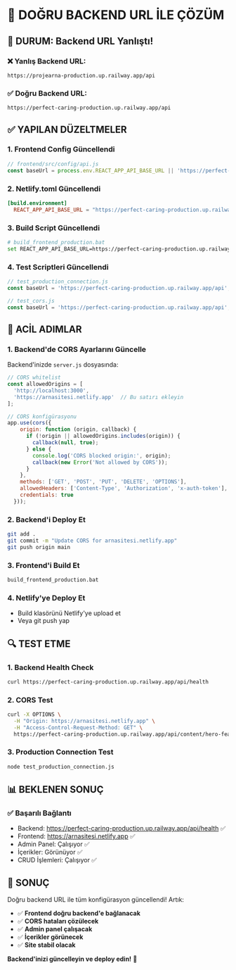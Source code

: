 # 🔧 DOĞRU BACKEND URL İLE ÇÖZÜM

## 🚨 DURUM: Backend URL Yanlıştı!

### ❌ Yanlış Backend URL:
```
https://projearna-production.up.railway.app/api
```

### ✅ Doğru Backend URL:
```
https://perfect-caring-production.up.railway.app/api
```

## ✅ YAPILAN DÜZELTMELER

### 1. **Frontend Config Güncellendi**
```javascript
// frontend/src/config/api.js
const baseUrl = process.env.REACT_APP_API_BASE_URL || 'https://perfect-caring-production.up.railway.app/api';
```

### 2. **Netlify.toml Güncellendi**
```toml
[build.environment]
  REACT_APP_API_BASE_URL = "https://perfect-caring-production.up.railway.app/api"
```

### 3. **Build Script Güncellendi**
```bash
# build_frontend_production.bat
set REACT_APP_API_BASE_URL=https://perfect-caring-production.up.railway.app/api
```

### 4. **Test Scriptleri Güncellendi**
```javascript
// test_production_connection.js
const baseUrl = 'https://perfect-caring-production.up.railway.app/api';

// test_cors.js
const baseUrl = 'https://perfect-caring-production.up.railway.app/api';
```

## 🚀 ACİL ADIMLAR

### 1. **Backend'de CORS Ayarlarını Güncelle**
Backend'inizde `server.js` dosyasında:

```javascript
// CORS whitelist
const allowedOrigins = [
  'http://localhost:3000',
  'https://arnasitesi.netlify.app'  // Bu satırı ekleyin
];

// CORS konfigürasyonu
app.use(cors({
    origin: function (origin, callback) {
      if (!origin || allowedOrigins.includes(origin)) {
        callback(null, true);
      } else {
        console.log('CORS blocked origin:', origin);
        callback(new Error('Not allowed by CORS'));
      }
    },
    methods: ['GET', 'POST', 'PUT', 'DELETE', 'OPTIONS'],
    allowedHeaders: ['Content-Type', 'Authorization', 'x-auth-token'],
    credentials: true
  }));
```

### 2. **Backend'i Deploy Et**
```bash
git add .
git commit -m "Update CORS for arnasitesi.netlify.app"
git push origin main
```

### 3. **Frontend'i Build Et**
```bash
build_frontend_production.bat
```

### 4. **Netlify'ye Deploy Et**
- Build klasörünü Netlify'ye upload et
- Veya git push yap

## 🔍 TEST ETME

### 1. **Backend Health Check**
```bash
curl https://perfect-caring-production.up.railway.app/api/health
```

### 2. **CORS Test**
```bash
curl -X OPTIONS \
  -H "Origin: https://arnasitesi.netlify.app" \
  -H "Access-Control-Request-Method: GET" \
  https://perfect-caring-production.up.railway.app/api/content/hero-features
```

### 3. **Production Connection Test**
```bash
node test_production_connection.js
```

## 📊 BEKLENEN SONUÇ

### ✅ Başarılı Bağlantı
- Backend: https://perfect-caring-production.up.railway.app/api/health ✅
- Frontend: https://arnasitesi.netlify.app ✅
- Admin Panel: Çalışıyor ✅
- İçerikler: Görünüyor ✅
- CRUD İşlemleri: Çalışıyor ✅

## 🎯 SONUÇ

Doğru backend URL ile tüm konfigürasyon güncellendi! Artık:

- ✅ **Frontend doğru backend'e bağlanacak**
- ✅ **CORS hataları çözülecek**
- ✅ **Admin panel çalışacak**
- ✅ **İçerikler görünecek**
- ✅ **Site stabil olacak**

**Backend'inizi güncelleyin ve deploy edin!** 🚀
